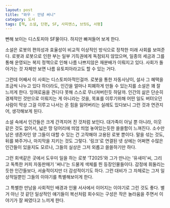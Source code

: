 ```yaml
---
layout: post
title: "와우 - 안녕 써니"
category: 도서
tags: [책, 소설, 단편, SF, 사피엔스, 브릿G, 서평]
---
```


뻔해 보이는 디스토피아 SF물이다.
하지만 빠져들어 보게 한다.

소설은 로봇의 편의성과 효율성이 비교적 이상적인 방식으로 정착한 미래 사회를 보여준다.
로봇과 로봇으로 인한 부는 일부 기득권에게 독점되지 않았으며,
일종의 세금과 그를 통해 운영되는 복지 정책으로 인해 나름 나쁘지않은 재분배가 이뤄지고 있다.
사회가 돌아가는 것 자체만 보면 나름 유토피아라고도 할 수 있는 거다.

그런데 어째서 이 사회는 디스토피아적인걸까.
로봇을 통한 자동사냥이, 설사 그 혜택을 조금씩 나누고 있다 하더라도, 인간을 얼마나 피폐하게 만들 수 있는지를 소설은 꽤 잘 느끼게 한다.
잉여로움을 견디다 못해 스스로 무너져버린듯 하달까.
인간의 삶은 단순히 경제적인 것만으로 이뤄지는 게 아니라는 것을,
목표를 이루기위해 어떤 일도 버텨오던 사람이 막상 그걸 이루고 나서는 온 힘을 잃어버리는 실례도 있다보니 그런 것과 연관지어,
생각해보게 된다.

소설 속에서 인간들은 크게 간격지어 진 것처럼 보인다.
대가족이 아닐 뿐 아니라, 이웃 같은 것도 없어서,
넓은 땅 덩어리에 띄엄 띄엄 놓여있는듯한 쓸쓸함이 느껴진다.
소수만 남은 생존자인 양 그들이 대할 수 있는 건 고작해야 고용된 로봇 뿐이다.
말을 섞는 것도, 뒤를 봐주거나, 마지막을 지키는 것도 그렇다.
'링크'로 연결된 넷 상에는 어쩌면 수많은 인간들이 있을지도 모르나,
그들의 실상은 그저 외롭고 쓸쓸하기만 하다.

그런 회색같은 곳에서 도우미 일을 하는 로봇 'T2025'와 그가 만나는 '유새미'씨,
그리고 독특한 커피 자동판매기 '써니'는 드물게 색체를 띈 등장인물들이다.
감정에 휘둘리는 듯한 인간들보다, 서술적이지만 더 감성적이기도 하다.
그런 대비가 그 자체로는 그저 일상적일뿐인 그들의 이야기를 특별해보이게 한다.

그 특별한 만남을 사회적인 배경과 인물 서사에서 이어지는 이야기로 그린 것도 좋다.
별 거 아닌 것 같던 일상적인 얘기들이 복선처럼 회수되는 구성은
작은 놀라움을 주면서 이야기가 잘 짜였다고 느끼게 한다.
